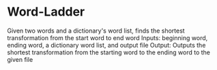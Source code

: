 # Word-Ladder
Given two words and a dictionary's word list, finds the shortest transformation from the start word to end word
Inputs: beginning word, ending word, a dictionary word list, and output file
Output: Outputs the shortest transformation from the starting word to the ending word to the given file
